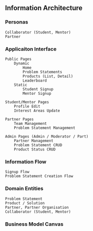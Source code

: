 ## Information Architecture

### Personas

	Collaborator (Student, Mentor)
	Partner

### Applicaiton Interface

	Public Pages
		Dynamic
			Home
			Problem Statements
			Products (List, Detail)
			Leaderboard
		Static
			Student Signup			
			Mentor Signup

	Student/Mentor Pages
		Profile Edit
		Interest Areas Update
		
	Partner Pages
		Team Management
		Problem Statement Management

	Admin Pages (Admin / Moderator / Part)
		Partner Management
		Problem Statement CRUD
		Product Status CRUD

### Information Flow
	Signup Flow
	Problem Statement Creation Flow
		  
### Domain Entities
	Problem Statement
	Product / Solution
	Partner, Partner Organisation
	Collaborator (Student, Mentor)
		
### Business Model Canvas